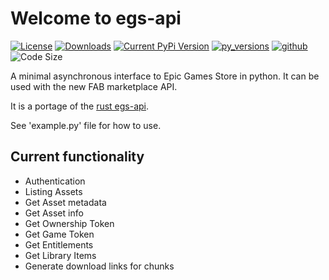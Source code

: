 # Welcome to egs-api

[![License](https://img.shields.io/pypi/l/egs-api-py)](https://pypi.org/project/egs-api-py/LICENCE)
[![Downloads](https://img.shields.io/pypi/dm/egs-api-py)](https://pypi.org/project/egs-api-py)
[![Current PyPi Version](https://img.shields.io/pypi/v/egs-api-py)](https://pypi.python.org/pypi/egs-api-py)
[![py_versions](https://img.shields.io/pypi/pyversions/egs-api-py)](https://pypi.python.org/pypi/uevaultmanager)
[![github](https://img.shields.io/github/v/tag/LaurentOngaro/egs-api-py)](https://github.com/LaurentOngaro/egs-api-py)
![Code Size](https://img.shields.io/github/languages/code-size/LaurentOngaro/egs-api-py)

A minimal asynchronous interface to Epic Games Store in python.
It can be used with the new FAB marketplace API.

It is a portage of the [rust egs-api](https://github.com/achetagames/egs-api-rs).

See 'example.py' file for how to use.

## Current functionality

- Authentication
- Listing Assets
- Get Asset metadata
- Get Asset info
- Get Ownership Token
- Get Game Token
- Get Entitlements
- Get Library Items
- Generate download links for chunks
